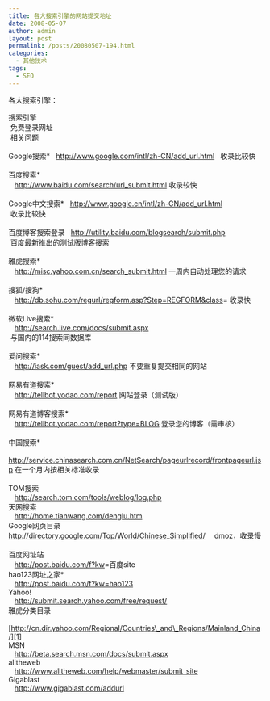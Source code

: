 ```yaml
---
title: 各大搜索引擎的网站提交地址
date: 2008-05-07
author: admin
layout: post
permalink: /posts/20080507-194.html
categories:
  - 其他技术
tags:
  - SEO
---
```

各大搜索引擎：

搜索引擎  
&nbsp;免费登录网址  
&nbsp;相关问题  
&nbsp;  
Google搜索*&nbsp;&nbsp; <http://www.google.com/intl/zh-CN/add_url.html>&nbsp;&nbsp; 收录比较快  
&nbsp;  
百度搜索*  
&nbsp;&nbsp; <http://www.baidu.com/search/url_submit.html> 收录较快  
&nbsp;  
Google中文搜索*&nbsp;&nbsp; <http://www.google.cn/intl/zh-CN/add_url.html>  
&nbsp;收录比较快  
&nbsp;  
百度博客搜索登录&nbsp;&nbsp; <http://utility.baidu.com/blogsearch/submit.php>  
&nbsp;百度最新推出的测试版博客搜索  
&nbsp;  
雅虎搜索*  
&nbsp;&nbsp; <http://misc.yahoo.com.cn/search_submit.html> 一周内自动处理您的请求  
&nbsp;  
搜狐/搜狗*  
&nbsp;&nbsp; <http://db.sohu.com/regurl/regform.asp?Step=REGFORM&class>= 收录快  
&nbsp;  
微软Live搜索*  
&nbsp;&nbsp; <http://search.live.com/docs/submit.aspx>  
&nbsp;与国内的114搜索同数据库  
&nbsp;  
爱问搜索*  
&nbsp;&nbsp; <http://iask.com/guest/add_url.php> 不要重复提交相同的网站  
&nbsp;  
网易有道搜索*  
&nbsp;&nbsp; <http://tellbot.yodao.com/report> 网站登录（测试版）  
&nbsp;  
网易有道博客搜索*  
&nbsp;&nbsp; <http://tellbot.yodao.com/report?type=BLOG> 登录您的博客（需审核）  
&nbsp;  
中国搜索*  
&nbsp;&nbsp; <http://service.chinasearch.com.cn/NetSearch/pageurlrecord/frontpageurl.jsp> 在一个月内按相关标准收录  
&nbsp;  
TOM搜索  
&nbsp;&nbsp; <http://search.tom.com/tools/weblog/log.php>&nbsp;   
天网搜索  
&nbsp;&nbsp; <http://home.tianwang.com/denglu.htm>&nbsp;   
Google网页目录&nbsp;&nbsp; <http://directory.google.com/Top/World/Chinese_Simplified/> 　dmoz，收录慢  
&nbsp;  
百度网址站  
&nbsp;&nbsp; <http://post.baidu.com/f?kw>=百度site&nbsp;   
hao123网址之家*  
&nbsp;&nbsp; <http://post.baidu.com/f?kw=hao123>&nbsp;   
Yahoo!  
&nbsp;&nbsp; <http://submit.search.yahoo.com/free/request/>&nbsp;   
雅虎分类目录  
&nbsp;&nbsp; [http://cn.dir.yahoo.com/Regional/Countries\_and\_Regions/Mainland_China/][1]&nbsp;   
MSN  
&nbsp;&nbsp; <http://beta.search.msn.com/docs/submit.aspx>&nbsp;   
alltheweb  
&nbsp;&nbsp; <http://www.alltheweb.com/help/webmaster/submit_site>&nbsp;   
Gigablast  
&nbsp;&nbsp; <http://www.gigablast.com/addurl>   
&nbsp;

 [1]: http://cn.dir.yahoo.com/Regional/Countries_and_Regions/Mainland_China/